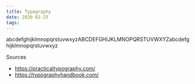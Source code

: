 ```yaml
---
title: Typography
date: 2020-02-25
tags:
---
```


abcdefghijklmnopqrstuvwxyzABCDEFGHIJKLMNOPQRSTUVWXYZabcdefghijklmnopqrstuvwxyz

Sources

- https://practicaltypography.com/
- https://typographyhandbook.com/

